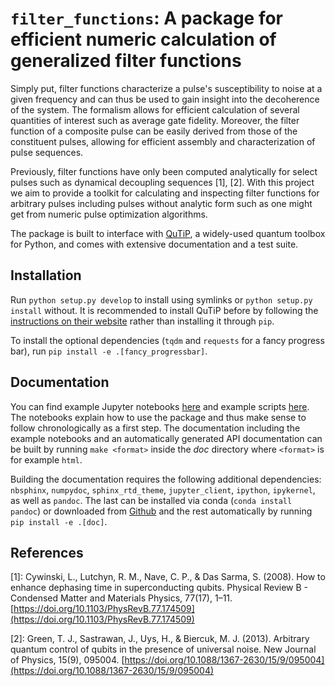 # `filter_functions`: A package for efficient numeric calculation of generalized filter functions

Simply put, filter functions characterize a pulse's susceptibility to noise at a given frequency and can thus be used to gain insight into the decoherence of the system. The formalism allows for efficient calculation of several quantities of interest such as average gate fidelity. Moreover, the filter function of a composite pulse can be easily derived from those of the constituent pulses, allowing for efficient assembly and characterization of pulse sequences.

Previously, filter functions have only been computed analytically for select pulses such as dynamical decoupling sequences [1], [2]. With this project we aim to provide a toolkit for calculating and inspecting filter functions for arbitrary pulses including pulses without analytic form such as one might get from numeric pulse optimization algorithms. 

The package is built to interface with [QuTiP](http://qutip.org/), a widely-used quantum toolbox for Python, and comes with extensive documentation and a test suite.

## Installation
Run `python setup.py develop` to install using symlinks or `python setup.py install` without. It is recommended to install QuTiP before by following the [instructions on their website](http://qutip.org/docs/latest/installation.html) rather than installing it through `pip`.

To install the optional dependencies (`tqdm` and `requests` for a fancy progress bar), run `pip install -e .[fancy_progressbar]`.

## Documentation
You can find example Jupyter notebooks [here](doc/source/examples) and example scripts [here](examples). The notebooks explain how to use the package and thus make sense to follow chronologically as a first step. The documentation including the example notebooks and an automatically generated API documentation can be built by running `make <format>` inside the *doc* directory where `<format>` is for example `html`.

Building the documentation requires the following additional dependencies: `nbsphinx`, `numpydoc`, `sphinx_rtd_theme`, `jupyter_client`, `ipython`, `ipykernel`, as well as `pandoc`. The last can be installed via conda (`conda install pandoc`) or downloaded from [Github](https://github.com/jgm/pandoc/releases/) and the rest automatically by running `pip install -e .[doc]`.

## References
[1]: Cywinski, L., Lutchyn, R. M., Nave, C. P., & Das Sarma, S. (2008). How to enhance dephasing time in superconducting qubits. Physical Review B - Condensed Matter and Materials Physics, 77(17), 1–11. [https://doi.org/10.1103/PhysRevB.77.174509](https://doi.org/10.1103/PhysRevB.77.174509)

[2]: Green, T. J., Sastrawan, J., Uys, H., & Biercuk, M. J. (2013). Arbitrary quantum control of qubits in the presence of universal noise. New Journal of Physics, 15(9), 095004. [https://doi.org/10.1088/1367-2630/15/9/095004](https://doi.org/10.1088/1367-2630/15/9/095004)
